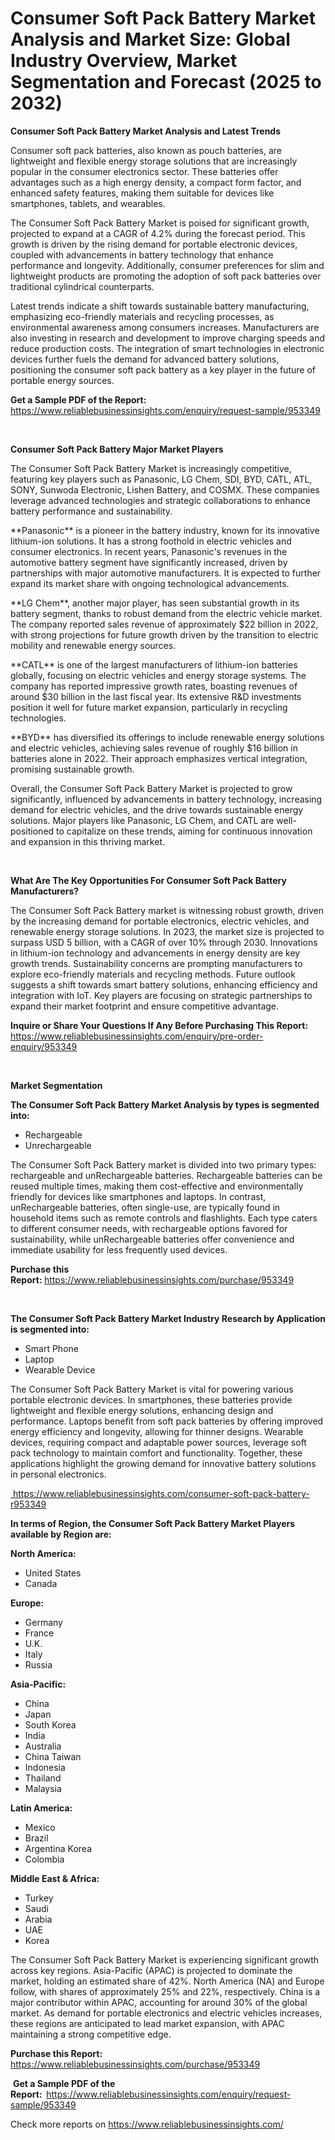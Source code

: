 <p><h1>Consumer Soft Pack Battery Market Analysis and Market Size: Global Industry Overview, Market Segmentation and Forecast (2025 to 2032)</h1></p><p><strong>Consumer Soft Pack Battery Market Analysis and Latest Trends</strong></p>
<p><p>Consumer soft pack batteries, also known as pouch batteries, are lightweight and flexible energy storage solutions that are increasingly popular in the consumer electronics sector. These batteries offer advantages such as a high energy density, a compact form factor, and enhanced safety features, making them suitable for devices like smartphones, tablets, and wearables.</p><p>The Consumer Soft Pack Battery Market is poised for significant growth, projected to expand at a CAGR of 4.2% during the forecast period. This growth is driven by the rising demand for portable electronic devices, coupled with advancements in battery technology that enhance performance and longevity. Additionally, consumer preferences for slim and lightweight products are promoting the adoption of soft pack batteries over traditional cylindrical counterparts.</p><p>Latest trends indicate a shift towards sustainable battery manufacturing, emphasizing eco-friendly materials and recycling processes, as environmental awareness among consumers increases. Manufacturers are also investing in research and development to improve charging speeds and reduce production costs. The integration of smart technologies in electronic devices further fuels the demand for advanced battery solutions, positioning the consumer soft pack battery as a key player in the future of portable energy sources.</p></p>
<p><strong>Get a Sample PDF of the Report:&nbsp;</strong> <a href="https://www.reliablebusinessinsights.com/enquiry/request-sample/953349?utm_campaign=3298&utm_medium=2&utm_source=Github&utm_content=ia&utm_term=07042025&utm_id=consumer-soft-pack-battery">https://www.reliablebusinessinsights.com/enquiry/request-sample/953349</a></p>
<p>&nbsp;</p>
<p><strong>Consumer Soft Pack Battery Major Market Players</strong></p>
<p><p>The Consumer Soft Pack Battery Market is increasingly competitive, featuring key players such as Panasonic, LG Chem, SDI, BYD, CATL, ATL, SONY, Sunwoda Electronic, Lishen Battery, and COSMX. These companies leverage advanced technologies and strategic collaborations to enhance battery performance and sustainability.</p><p>**Panasonic** is a pioneer in the battery industry, known for its innovative lithium-ion solutions. It has a strong foothold in electric vehicles and consumer electronics. In recent years, Panasonic's revenues in the automotive battery segment have significantly increased, driven by partnerships with major automotive manufacturers. It is expected to further expand its market share with ongoing technological advancements.</p><p>**LG Chem**, another major player, has seen substantial growth in its battery segment, thanks to robust demand from the electric vehicle market. The company reported sales revenue of approximately $22 billion in 2022, with strong projections for future growth driven by the transition to electric mobility and renewable energy sources.</p><p>**CATL** is one of the largest manufacturers of lithium-ion batteries globally, focusing on electric vehicles and energy storage systems. The company has reported impressive growth rates, boasting revenues of around $30 billion in the last fiscal year. Its extensive R&D investments position it well for future market expansion, particularly in recycling technologies.</p><p>**BYD** has diversified its offerings to include renewable energy solutions and electric vehicles, achieving sales revenue of roughly $16 billion in batteries alone in 2022. Their approach emphasizes vertical integration, promising sustainable growth.</p><p>Overall, the Consumer Soft Pack Battery Market is projected to grow significantly, influenced by advancements in battery technology, increasing demand for electric vehicles, and the drive towards sustainable energy solutions. Major players like Panasonic, LG Chem, and CATL are well-positioned to capitalize on these trends, aiming for continuous innovation and expansion in this thriving market.</p></p>
<p>&nbsp;</p>
<p><strong>What Are The Key Opportunities For Consumer Soft Pack Battery Manufacturers?</strong></p>
<p><p>The Consumer Soft Pack Battery market is witnessing robust growth, driven by the increasing demand for portable electronics, electric vehicles, and renewable energy storage solutions. In 2023, the market size is projected to surpass USD 5 billion, with a CAGR of over 10% through 2030. Innovations in lithium-ion technology and advancements in energy density are key growth trends. Sustainability concerns are prompting manufacturers to explore eco-friendly materials and recycling methods. Future outlook suggests a shift towards smart battery solutions, enhancing efficiency and integration with IoT. Key players are focusing on strategic partnerships to expand their market footprint and ensure competitive advantage.</p></p>
<p><strong>Inquire or Share Your Questions If Any Before Purchasing This Report:</strong> <a href="https://www.reliablebusinessinsights.com/enquiry/pre-order-enquiry/953349?utm_campaign=3298&utm_medium=2&utm_source=Github&utm_content=ia&utm_term=07042025&utm_id=consumer-soft-pack-battery">https://www.reliablebusinessinsights.com/enquiry/pre-order-enquiry/953349</a></p>
<p>&nbsp;</p>
<p><strong>Market Segmentation</strong></p>
<p><strong>The Consumer Soft Pack Battery Market Analysis by types is segmented into:</strong></p>
<p><ul><li>Rechargeable</li><li>Unrechargeable</li></ul></p>
<p><p>The Consumer Soft Pack Battery market is divided into two primary types: rechargeable and unRechargeable batteries. Rechargeable batteries can be reused multiple times, making them cost-effective and environmentally friendly for devices like smartphones and laptops. In contrast, unRechargeable batteries, often single-use, are typically found in household items such as remote controls and flashlights. Each type caters to different consumer needs, with rechargeable options favored for sustainability, while unRechargeable batteries offer convenience and immediate usability for less frequently used devices.</p></p>
<p><strong>Purchase this Report:&nbsp;</strong><a href="https://www.reliablebusinessinsights.com/purchase/953349?utm_campaign=3298&utm_medium=2&utm_source=Github&utm_content=ia&utm_term=07042025&utm_id=consumer-soft-pack-battery">https://www.reliablebusinessinsights.com/purchase/953349</a></p>
<p>&nbsp;</p>
<p><strong>The Consumer Soft Pack Battery Market Industry Research by Application is segmented into:</strong></p>
<p><ul><li>Smart Phone</li><li>Laptop</li><li>Wearable Device</li></ul></p>
<p><p>The Consumer Soft Pack Battery Market is vital for powering various portable electronic devices. In smartphones, these batteries provide lightweight and flexible energy solutions, enhancing design and performance. Laptops benefit from soft pack batteries by offering improved energy efficiency and longevity, allowing for thinner designs. Wearable devices, requiring compact and adaptable power sources, leverage soft pack technology to maintain comfort and functionality. Together, these applications highlight the growing demand for innovative battery solutions in personal electronics.</p></p>
<p><a href="https://www.reliablebusinessinsights.com/consumer-soft-pack-battery-r953349?utm_campaign=3298&utm_medium=2&utm_source=Github&utm_content=ia&utm_term=07042025&utm_id=consumer-soft-pack-battery">&nbsp;https://www.reliablebusinessinsights.com/consumer-soft-pack-battery-r953349</a></p>
<p><strong>In terms of Region, the Consumer Soft Pack Battery Market Players available by Region are:</strong></p>
<p>
    <p> <strong> North America: </strong>
        <ul>
            <li>United States</li>
            <li>Canada</li>
        </ul>
        </p> 
    <p> <strong> Europe: </strong>
        <ul>
            <li>Germany</li>
            <li>France</li>
            <li>U.K.</li>
            <li>Italy</li>
            <li>Russia</li>
        </ul>
        </p> 
    <p> <strong> Asia-Pacific: </strong>
        <ul>
            <li>China</li>
            <li>Japan</li>
            <li>South Korea</li>
            <li>India</li>
            <li>Australia</li>
            <li>China Taiwan</li>
            <li>Indonesia</li>
            <li>Thailand</li>
            <li>Malaysia</li>
        </ul>
        </p> 
    <p> <strong> Latin America: </strong>
        <ul>
            <li>Mexico</li>
            <li>Brazil</li>
            <li>Argentina Korea</li>
            <li>Colombia</li>
        </ul>
        </p> 
    <p> <strong> Middle East & Africa: </strong>
        <ul>
            <li>Turkey</li>
            <li>Saudi</li>
            <li>Arabia</li>
            <li>UAE</li>
            <li>Korea</li>
        </ul>
    </p>
    </p>
<p><p>The Consumer Soft Pack Battery Market is experiencing significant growth across key regions. Asia-Pacific (APAC) is projected to dominate the market, holding an estimated share of 42%. North America (NA) and Europe follow, with shares of approximately 25% and 22%, respectively. China is a major contributor within APAC, accounting for around 30% of the global market. As demand for portable electronics and electric vehicles increases, these regions are anticipated to lead market expansion, with APAC maintaining a strong competitive edge.</p></p>
<p><strong>Purchase this Report: </strong><a href="https://www.reliablebusinessinsights.com/purchase/953349?utm_campaign=3298&utm_medium=2&utm_source=Github&utm_content=ia&utm_term=07042025&utm_id=consumer-soft-pack-battery">https://www.reliablebusinessinsights.com/purchase/953349</a></p>
<p>&nbsp;<strong>Get a Sample PDF of the Report:&nbsp;&nbsp;</strong><a href="https://www.reliablebusinessinsights.com/enquiry/request-sample/953349?utm_campaign=3298&utm_medium=2&utm_source=Github&utm_content=ia&utm_term=07042025&utm_id=consumer-soft-pack-battery">https://www.reliablebusinessinsights.com/enquiry/request-sample/953349</a></p>
<p><strong></strong></p>
<p>Check more reports on <a href="https://www.reliablebusinessinsights.com/?utm_campaign=3298&utm_medium=2&utm_source=Github&utm_content=ia&utm_term=07042025&utm_id=consumer-soft-pack-battery">https://www.reliablebusinessinsights.com/</a></p>